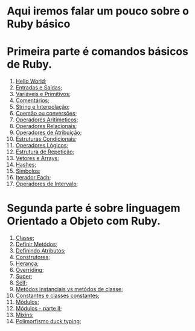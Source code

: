 # Aqui iremos falar um pouco sobre o Ruby básico

# Primeira parte é comandos básicos de Ruby.

1. [Hello World](https://github.com/amaxsilva/Automacao_Ruby/blob/master/tests/Ruby/RubyBasico/01-hello_world.md);
2. [Entradas e Saídas](https://github.com/amaxsilva/Automacao_Ruby/blob/master/tests/Ruby/RubyBasico/02-entrada_e_saida.md);
3. [Variáveis e Primitivos](https://github.com/amaxsilva/Automacao_Ruby/blob/master/tests/Ruby/RubyBasico/03-variaveis_e_primitivos.md);
4. [Comentários](https://github.com/amaxsilva/Automacao_Ruby/blob/master/tests/Ruby/RubyBasico/04-comentarios.md);
5. [String e Interpolação](https://github.com/amaxsilva/Automacao_Ruby/blob/master/tests/Ruby/RubyBasico/05-string_e_interpolacao.md);
6. [Coersão ou conversões](https://github.com/amaxsilva/Automacao_Ruby/blob/master/tests/Ruby/RubyBasico/06-coercao.md);
7. [Operadores Aritimeticos](https://github.com/amaxsilva/Automacao_Ruby/blob/master/tests/Ruby/RubyBasico/07-operadores_aritimeticos.md);
8. [Operadores Relacionais](https://github.com/amaxsilva/Automacao_Ruby/blob/master/tests/Ruby/RubyBasico/08-operadores_relacionais.md);
9. [Operadores de Atribuição](https://github.com/amaxsilva/Automacao_Ruby/blob/master/tests/Ruby/RubyBasico/09-operador_de_atribuicao.md);
10. [Estruturas Condicionais](https://github.com/amaxsilva/Automacao_Ruby/blob/master/tests/Ruby/RubyBasico/10-estruturas_condicionais.md);
11. [Operadores Lógicos](https://github.com/amaxsilva/Automacao_Ruby/blob/master/tests/Ruby/RubyBasico/11-operadores_logicos.md);
12. [Estrutura de Repetição](https://github.com/amaxsilva/Automacao_Ruby/blob/master/tests/Ruby/RubyBasico/12-estrutura_de_repeticao.md);
13. [Vetores e Arrays](https://github.com/amaxsilva/Automacao_Ruby/blob/master/tests/Ruby/RubyBasico/13-vetores_e_arrays.md);
14. [Hashes](https://github.com/amaxsilva/Automacao_Ruby/blob/master/tests/Ruby/RubyBasico/14-hashes.md);
15. [Simbolos](https://github.com/amaxsilva/Automacao_Ruby/blob/master/tests/Ruby/RubyBasico/15-simbolos.md);
16. [Iterador Each](https://github.com/amaxsilva/Automacao_Ruby/blob/master/tests/Ruby/RubyBasico/16-iterador_each.md);
17. [Operadores de Intervalo](https://github.com/amaxsilva/Automacao_Ruby/blob/master/tests/Ruby/RubyBasico/17-operadores_de_intervalo.md);

# Segunda parte é sobre linguagem Orientado a Objeto com Ruby.

1. [Classe](https://github.com/amaxsilva/Automacao_Ruby/blob/master/tests/Ruby/RubyOrientadoObjeto/01-classe.md);
2. [Definir Metódos](https://github.com/amaxsilva/Automacao_Ruby/blob/master/tests/Ruby/RubyOrientadoObjeto/02-metodos.md);
3. [Definindo Atributos](https://github.com/amaxsilva/Automacao_Ruby/blob/master/tests/Ruby/RubyOrientadoObjeto/03-definindo_atributos.md);
4. [Construtores](https://github.com/amaxsilva/Automacao_Ruby/blob/master/tests/Ruby/RubyOrientadoObjeto/04-initialize.md);
5. [Herança](https://github.com/amaxsilva/Automacao_Ruby/blob/master/tests/Ruby/RubyOrientadoObjeto/05-herança.md);
6. [Overriding](https://github.com/amaxsilva/Automacao_Ruby/blob/master/tests/Ruby/RubyOrientadoObjeto/aula6.md);
7. [Super](https://github.com/amaxsilva/Automacao_Ruby/blob/master/tests/Ruby/RubyOrientadoObjeto/aula7.md);
8. [Self](https://github.com/amaxsilva/Automacao_Ruby/blob/master/tests/Ruby/RubyOrientadoObjeto/aula8.md);
9. [Metódos instanciais vs metódos de classe](https://github.com/amaxsilva/Automacao_Ruby/blob/master/tests/Ruby/RubyOrientadoObjeto/aula9.md);
10. [Constantes e classes constantes](https://github.com/amaxsilva/Automacao_Ruby/blob/master/tests/Ruby/RubyOrientadoObjeto/aula10.md);
11. [Módulos](https://github.com/amaxsilva/Automacao_Ruby/blob/master/tests/Ruby/RubyOrientadoObjeto/aula11.md);
12. [Módulos - parte II](https://github.com/amaxsilva/Automacao_Ruby/blob/master/tests/Ruby/RubyOrientadoObjeto/aula12.md);
13. [Mixins](https://github.com/amaxsilva/Automacao_Ruby/blob/master/tests/Ruby/RubyOrientadoObjeto/aula13.md);
14. [Polimorfismo duck typing](https://github.com/amaxsilva/Automacao_Ruby/blob/master/tests/Ruby/RubyOrientadoObjeto/aula14.md);
